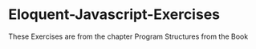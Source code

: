 # Eloquent-Javascript-Exercises
These Exercises are from the chapter Program Structures from the Book
